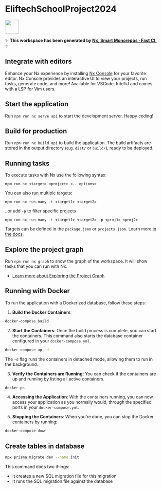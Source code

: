 # EliftechSchoolProject2024

<a alt="Nx logo" href="https://nx.dev" target="_blank" rel="noreferrer"><img src="https://raw.githubusercontent.com/nrwl/nx/master/images/nx-logo.png" width="45"></a>

✨ **This workspace has been generated by [Nx, Smart Monorepos · Fast CI.](https://nx.dev)** ✨

## Integrate with editors

Enhance your Nx experience by installing [Nx Console](https://nx.dev/nx-console) for your favorite editor. Nx Console
provides an interactive UI to view your projects, run tasks, generate code, and more! Available for VSCode, IntelliJ and
comes with a LSP for Vim users.

## Start the application

Run `npm run nx serve api` to start the development server. Happy coding!

## Build for production

Run `npm run nx build api` to build the application. The build artifacts are stored in the output directory (e.g. `dist/` or `build/`), ready to be deployed.

## Running tasks

To execute tasks with Nx use the following syntax:

```
npm run nx <target> <project> <...options>
```

You can also run multiple targets:

```
npm run nx run-many -t <target1> <target2>
```

..or add `-p` to filter specific projects

```
npm run nx run-many -t <target1> <target2> -p <proj1> <proj2>
```

Targets can be defined in the `package.json` or `projects.json`. Learn more [in the docs](https://nx.dev/features/run-tasks).

## Explore the project graph

Run `npm run nx graph` to show the graph of the workspace.
It will show tasks that you can run with Nx.

- [Learn more about Exploring the Project Graph](https://nx.dev/core-features/explore-graph)

## Running with Docker

To run the application with a Dockerized database, follow these steps:

1. **Build the Docker Containers**:

```bash
docker-compose build
```

2. **Start the Containers**: Once the build process is complete, you can start the containers. This command also starts the database container configured in your `docker-compose.yml`.

```bash
docker-compose up -d
```

The `-d` flag runs the containers in detached mode, allowing them to run in the background.

3. **Verify the Containers are Running**: You can check if the containers are up and running by listing all active containers.

```bash
docker ps
```

4. **Accessing the Application**: With the containers running, you can now access your application as you normally would, through the specified ports in your `docker-compose.yml`.

5. **Stopping the Containers**: When you're done, you can stop the Docker containers by running:

```bash
docker-compose down
```

## Create tables in database

```bash
npx prisma migrate dev --name init
```

This command does two things:

- It creates a new SQL migration file for this migration
- It runs the SQL migration file against the database
